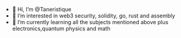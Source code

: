 - 👋 Hi, I’m @Taneristique
- 👀 I’m interested in web3 security, solidity, go, rust and assembly
- 🌱 I’m currently learning all the subjects mentioned above plus electronics,quantum physics and math  

<!---
Taneristique/Taneristique is a ✨ special ✨ repository because its `README.md` (this file) appears on your GitHub profile.
You can click the Preview link to take a look at your changes.
--->
